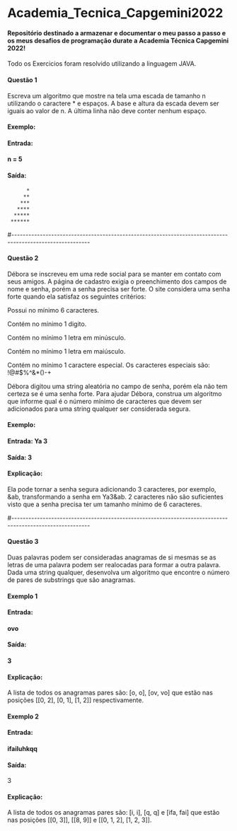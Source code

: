 # Academia_Tecnica_Capgemini2022
<h4>Repositório destinado a armazenar e documentar o meu passo a passo e os meus desafios de programação durate a Academia Técnica Capgemini 2022!</h4>

<p>Todo os Exercicios foram resolvido utilizando a linguagem JAVA.</p>


<h4>Questão 1</h5>
<p>Escreva um algoritmo que mostre na tela uma escada de tamanho n utilizando o caractere * e espaços. 
A base e altura da escada devem ser iguais ao valor de n. A última linha não deve conter nenhum espaço.</p>
<h4>Exemplo:</h4>
<h4>Entrada:</h4> 
<h4>n = 5</h4>

<h4>Saída:</h4> 

<p>
     
          *
         **
        ***
       ****
      *****
     ******

</p>


#---------------------------------------------------------------------------------------------------------

<h4>Questão 2</h5>

<p>
Débora se inscreveu em uma rede social para se manter em contato com seus amigos. A
página de cadastro exigia o preenchimento dos campos de nome e senha, porém a senha precisa ser
forte. O site considera uma senha forte quando ela satisfaz os seguintes critérios:
</p>

<p> Possui no mínimo 6 caracteres.</p>
<p> Contém no mínimo 1 digito.</p>
<p> Contém no mínimo 1 letra em minúsculo.</p>
<p> Contém no mínimo 1 letra em maiúsculo.</p>
<p> Contém no mínimo 1 caractere especial. Os caracteres especiais são: !@#$%^&*()-+</p>

<p>
Débora digitou uma string aleatória no campo de senha, porém ela não tem certeza se é uma
senha forte. Para ajudar Débora, construa um algoritmo que informe qual é o número mínimo de
caracteres que devem ser adicionados para uma string qualquer ser considerada segura.
</p>

<h4>Exemplo:</h4>
<h4>Entrada: Ya 3</h4>
<h4>Saída: 3 </h4>

<h4>Explicação:</h4>
<p>
Ela pode tornar a senha segura adicionando 3 caracteres, por exemplo, &ab, transformando
a senha em Ya3&ab. 2 caracteres não são suficientes visto que a senha precisa ter um tamanho
mínimo de 6 caracteres.
</p>


#---------------------------------------------------------------------------------------------------------


<h4>Questão 3</h5>

<p>
Duas palavras podem ser consideradas anagramas de si mesmas se as letras de uma palavra
podem ser realocadas para formar a outra palavra. Dada uma string qualquer, desenvolva um
algoritmo que encontre o número de pares de substrings que são anagramas.
</p>

<h4>Exemplo 1</h4>
<h4>Entrada:</h4>
<h4>ovo</h4>
<h4>Saída:</h4>
<h4>3</h4>

<h4>Explicação:</h4>
<p>A lista de todos os anagramas pares são: [o, o], [ov, vo] que estão nas posições [[0, 2], [0, 1],
[1, 2]] respectivamente.</p>


<h4>Exemplo 2</h4>
<h4>Entrada:</h4>
<h4>ifailuhkqq</h4>
<h4>Saída:</h4>
<h>3</h4>

<h4>Explicação:</h4>
<p>A lista de todos os anagramas pares são: [i, i], [q, q] e [ifa, fai] que estão nas posições [[0, 3]],
[[8, 9]] e [[0, 1, 2], [1, 2, 3]].</p>


